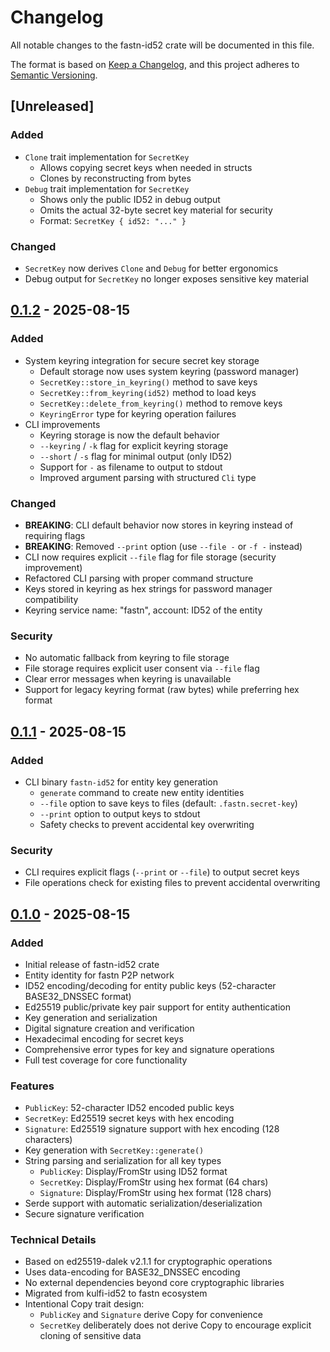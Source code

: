 # Changelog

All notable changes to the fastn-id52 crate will be documented in this file.

The format is based on [Keep a Changelog](https://keepachangelog.com/en/1.0.0/),
and this project adheres
to [Semantic Versioning](https://semver.org/spec/v2.0.0.html).

## [Unreleased]

### Added

- `Clone` trait implementation for `SecretKey`
  - Allows copying secret keys when needed in structs
  - Clones by reconstructing from bytes
- `Debug` trait implementation for `SecretKey`
  - Shows only the public ID52 in debug output
  - Omits the actual 32-byte secret key material for security
  - Format: `SecretKey { id52: "..." }`

### Changed

- `SecretKey` now derives `Clone` and `Debug` for better ergonomics
- Debug output for `SecretKey` no longer exposes sensitive key material

## [0.1.2] - 2025-08-15

### Added

- System keyring integration for secure secret key storage
  - Default storage now uses system keyring (password manager)
  - `SecretKey::store_in_keyring()` method to save keys
  - `SecretKey::from_keyring(id52)` method to load keys
  - `SecretKey::delete_from_keyring()` method to remove keys
  - `KeyringError` type for keyring operation failures
- CLI improvements
  - Keyring storage is now the default behavior
  - `--keyring` / `-k` flag for explicit keyring storage
  - `--short` / `-s` flag for minimal output (only ID52)
  - Support for `-` as filename to output to stdout
  - Improved argument parsing with structured `Cli` type

### Changed

- **BREAKING**: CLI default behavior now stores in keyring instead of requiring flags
- **BREAKING**: Removed `--print` option (use `--file -` or `-f -` instead)
- CLI now requires explicit `--file` flag for file storage (security improvement)
- Refactored CLI parsing with proper command structure
- Keys stored in keyring as hex strings for password manager compatibility
- Keyring service name: "fastn", account: ID52 of the entity

### Security

- No automatic fallback from keyring to file storage
- File storage requires explicit user consent via `--file` flag
- Clear error messages when keyring is unavailable
- Support for legacy keyring format (raw bytes) while preferring hex format

## [0.1.1] - 2025-08-15

### Added

- CLI binary `fastn-id52` for entity key generation
  - `generate` command to create new entity identities
  - `--file` option to save keys to files (default: `.fastn.secret-key`)
  - `--print` option to output keys to stdout
  - Safety checks to prevent accidental key overwriting

### Security

- CLI requires explicit flags (`--print` or `--file`) to output secret keys
- File operations check for existing files to prevent accidental overwriting

## [0.1.0] - 2025-08-15

### Added

- Initial release of fastn-id52 crate
- Entity identity for fastn P2P network
- ID52 encoding/decoding for entity public keys (52-character BASE32_DNSSEC format)
- Ed25519 public/private key pair support for entity authentication
- Key generation and serialization
- Digital signature creation and verification
- Hexadecimal encoding for secret keys
- Comprehensive error types for key and signature operations
- Full test coverage for core functionality

### Features

- `PublicKey`: 52-character ID52 encoded public keys
- `SecretKey`: Ed25519 secret keys with hex encoding
- `Signature`: Ed25519 signature support with hex encoding (128 characters)
- Key generation with `SecretKey::generate()`
- String parsing and serialization for all key types
    - `PublicKey`: Display/FromStr using ID52 format
    - `SecretKey`: Display/FromStr using hex format (64 chars)
    - `Signature`: Display/FromStr using hex format (128 chars)
- Serde support with automatic serialization/deserialization
- Secure signature verification

### Technical Details

- Based on ed25519-dalek v2.1.1 for cryptographic operations
- Uses data-encoding for BASE32_DNSSEC encoding
- No external dependencies beyond core cryptographic libraries
- Migrated from kulfi-id52 to fastn ecosystem
- Intentional Copy trait design:
    - `PublicKey` and `Signature` derive Copy for convenience
    - `SecretKey` deliberately does not derive Copy to encourage explicit
      cloning of sensitive data

[0.1.2]: https://github.com/fastn-stack/fastn/releases/tag/fastn-id52-v0.1.2
[0.1.1]: https://github.com/fastn-stack/fastn/releases/tag/fastn-id52-v0.1.1
[0.1.0]: https://github.com/fastn-stack/fastn/releases/tag/fastn-id52-v0.1.0
